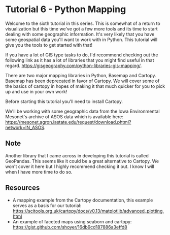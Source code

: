 # Tutorial 6 - Python Mapping
Welcome to the sixth tutorial in this series. This is somewhat of a return to visualization but this time we've got a few more tools and its time to start dealing with some geographic information. It's very likely that you have some geospatial data you'll want to work with in Python. This tutorial will give you the tools to get started with that!

If you have a lot of GIS type tasks to do, I'd recommend checking out the following link as it has a lot of libraries that you might find useful in that regard. https://gisgeography.com/python-libraries-gis-mapping/.

There are two major mapping libraries in Python, Basemap and Cartopy. Basemap has been deprecated in favor of Cartopy. We will cover some of the basics of cartopy in hopes of making it that much quicker for you to pick up and use in your own work!

Before starting this tutorial you'll need to install Cartopy. 

We'll be working with some geographic data from the Iowa Environmental Mesonet's archive of ASOS data which is available here: https://mesonet.agron.iastate.edu/request/download.phtml?network=IN_ASOS.

## Note
Another library that I came across in developing this tutorial is called GeoPandas. This seems like it could be a great alternative to Cartopy. We won't cover it here but I highly recommend checking it out. I know I will when I have more time to do so.

## Resources
 - A mapping example from the Cartopy documentation, this example serves as a basis for our tutorial: https://scitools.org.uk/cartopy/docs/v0.13/matplotlib/advanced_plotting.html
 - An example of faceted maps using seaborn and cartopy: https://gist.github.com/shoyer/16db9cd187886a3effd8
